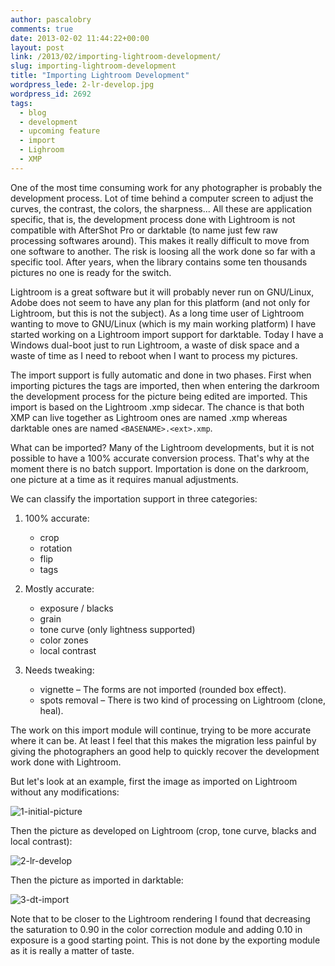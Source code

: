 ```yaml
---
author: pascalobry
comments: true
date: 2013-02-02 11:44:22+00:00
layout: post
link: /2013/02/importing-lightroom-development/
slug: importing-lightroom-development
title: "Importing Lightroom Development"
wordpress_lede: 2-lr-develop.jpg
wordpress_id: 2692
tags:
  - blog
  - development
  - upcoming feature
  - import
  - Lighroom
  - XMP
---
```

One of the most time consuming work for any photographer is probably the development process. Lot of time behind a computer screen to adjust the curves, the contrast, the colors, the sharpness... All these are application specific, that is, the development process done with Lightroom is not compatible with AfterShot Pro or darktable (to name just few raw processing softwares around). This makes it really difficult to move from one software to another. The risk is loosing all the work done so far with a specific tool. After years, when the library contains some ten thousands pictures no one is ready for the switch.

Lightroom is a great software but it will probably never run on GNU/Linux, Adobe does not seem to have any plan for this platform (and not only for Lightroom, but this is not the subject). As a long time user of Lightroom wanting to move to GNU/Linux (which is my main working platform) I have started working on a Lightroom import support for darktable. Today I have a Windows dual-boot just to run Lightroom, a waste of disk space and a waste of time as I need to reboot when I want to process my pictures.

The import support is fully automatic and done in two phases. First when importing pictures the tags are imported, then when entering the darkroom the development process for the picture being edited are imported. This import is based on the Lightroom .xmp sidecar. The chance is that both XMP can live together as Lightroom ones are named <BASENAME>.xmp whereas darktable ones are named `<BASENAME>.<ext>.xmp`.

What can be imported? Many of the Lightroom developments, but it is not possible to have a 100% accurate conversion process. That's why at the moment there is no batch support. Importation is done on the darkroom, one picture at a time as it requires manual adjustments.

We can classify the importation support in three categories:

1. 100% accurate:

    * crop
    * rotation
    * flip
    * tags

2. Mostly accurate:

    * exposure / blacks
    * grain
    * tone curve (only lightness supported)
    * color zones
    * local contrast

3. Needs tweaking:

    * vignette&nbsp;– The forms are not imported (rounded box effect).
    * spots removal&nbsp;– There is two kind of processing on Lightroom (clone, heal).

The work on this import module will continue, trying to be more accurate where it can be. At least I feel that this makes the migration less painful by giving the photographers an good help to quickly recover the development work done with Lightroom.

But let's look at an example, first the image as imported on Lightroom without any modifications:

![1-initial-picture](1-initial-picture.jpg)

Then the picture as developed on Lightroom (crop, tone curve, blacks and local contrast):

![2-lr-develop](2-lr-develop.jpg)

Then the picture as imported in darktable:

![3-dt-import](3-dt-import.jpg)

Note that to be closer to the Lightroom rendering I found that decreasing the saturation to 0.90 in the color correction module and adding 0.10 in exposure is a good starting point. This is not done by the exporting module as it is really a matter of taste.
